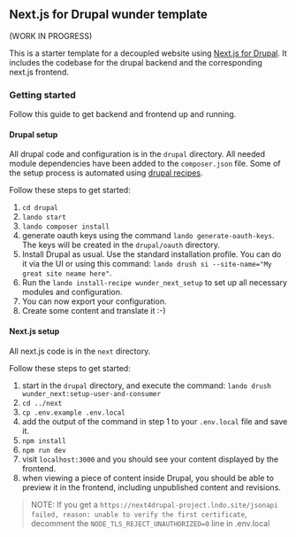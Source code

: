 ## Next.js for Drupal wunder template

(WORK IN PROGRESS)

This is a starter template for a decoupled website using [Next.js for Drupal](https://next-drupal.org/). It includes 
the codebase for the drupal backend and the corresponding next.js frontend.

### Getting started

Follow this guide to get backend and frontend up and running.

#### Drupal setup

All drupal code and configuration is in the `drupal` directory.
All needed module dependencies have been added to the `composer.json` file.
Some of the setup process is automated using [drupal recipes](https://www.drupal.org/project/distributions_recipes).

Follow these steps to get started:

1. `cd drupal`
2. `lando start`
3. `lando composer install`
4. generate oauth keys using the command `lando generate-oauth-keys`. The keys will be created in the `drupal/oauth` directory.
5. Install Drupal as usual. Use the standard installation profile. You can do it via the UI or using this command: `lando drush si --site-name="My great site neame here"`.
6. Run the `lando install-recipe wunder_next_setup` to set up all necessary modules and configuration.
7. You can now export your configuration.
8. Create some content and translate it :-)

#### Next.js setup

All next.js code  is in the `next` directory.

Follow these steps to get started:

1. start in the `drupal` directory, and execute the command: `lando drush wunder_next:setup-user-and-consumer`
2. `cd ../next`
3. `cp .env.example .env.local`
4. add the output of the command in step 1 to your `.env.local` file and save it.
5. `npm install`
6. `npm run dev`
7. visit `localhost:3000` and you should see your content displayed by the frontend.
8. when viewing a piece of content inside Drupal, you should be able to preview it in the frontend, including unpublished content and revisions.

> NOTE: If you get a `https://next4drupal-project.lndo.site/jsonapi failed, reason: unable to verify the first certificate`,
decomment the `NODE_TLS_REJECT_UNAUTHORIZED=0` line in .env.local